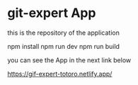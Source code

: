# git-expert App

this is the repository of the application

npm install
npm run dev
npm run build

you can see the App in the next link below

https://gif-expert-totoro.netlify.app/
